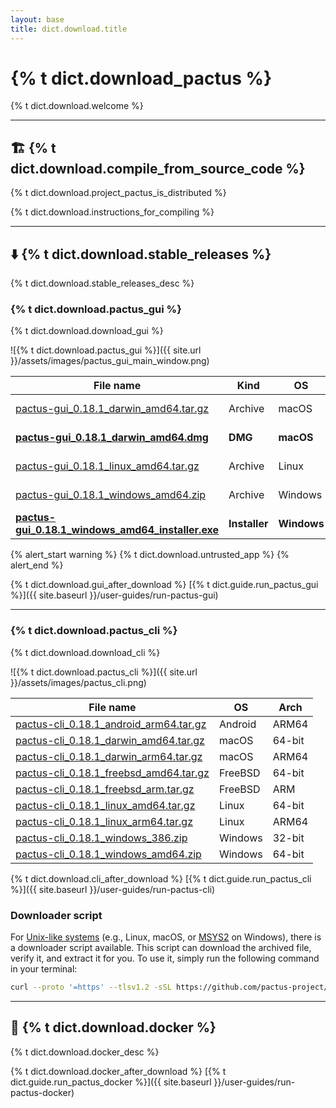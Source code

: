 ```yaml
---
layout: base
title: dict.download.title
---
```


# {% t dict.download_pactus %}

{% t dict.download.welcome %}

---

<h2 id="build">🏗️ {% t dict.download.compile_from_source_code %}</h2>

{% t dict.download.project_pactus_is_distributed %}

{% t dict.download.instructions_for_compiling %}

---

<h2 id="binary">⬇️ {% t dict.download.stable_releases %}</h2>

{% t dict.download.stable_releases_desc %}

<h3 id="gui">{% t dict.download.pactus_gui %}</h3>

{% t dict.download.download_gui %}

![{% t dict.download.pactus_gui %}]({{ site.url }}/assets/images/pactus_gui_main_window.png)

| **File name**                                                                                                                                                         | **Kind**      | **OS**      | **Arch** |
| --------------------------------------------------------------------------------------------------------------------------------------------------------------------- | ------------- | ----------- | -------- |
| [pactus-gui_0.18.1_darwin_amd64.tar.gz](https://github.com/pactus-project/pactus/releases/download/v0.18.1/pactus-gui_0.18.1_darwin_amd64.tar.gz)                     | Archive       | macOS       | 64-bit   |
| [**pactus-gui_0.18.1_darwin_amd64.dmg**](https://github.com/pactus-project/pactus/releases/download/v0.18.1/pactus-gui_0.18.1_darwin_amd64.dmg)                       | **DMG**       | **macOS**   | 64-bit   |
| [pactus-gui_0.18.1_linux_amd64.tar.gz](https://github.com/pactus-project/pactus/releases/download/v0.18.1/pactus-gui_0.18.1_linux_amd64.tar.gz)                       | Archive       | Linux       | 64-bit   |
| [pactus-gui_0.18.1_windows_amd64.zip](https://github.com/pactus-project/pactus/releases/download/v0.18.1/pactus-gui_0.18.1_windows_amd64.zip)                         | Archive       | Windows     | 64-bit   |
| [**pactus-gui_0.18.1_windows_amd64_installer.exe**](https://github.com/pactus-project/pactus/releases/download/v0.18.1/pactus-gui_0.18.1_windows_amd64_installer.exe) | **Installer** | **Windows** | 64-bit   |

{% alert_start warning %}
  {% t dict.download.untrusted_app %}
{% alert_end %}

{% t dict.download.gui_after_download %} [{% t dict.guide.run_pactus_gui %}]({{ site.baseurl }}/user-guides/run-pactus-gui)

---

<h3 id="cli">{% t dict.download.pactus_cli %}</h3>

{% t dict.download.download_cli %}

![{% t dict.download.pactus_cli %}]({{ site.url }}/assets/images/pactus_cli.png)

| **File name**                                                                                                                                       | **OS**  | **Arch** |
| --------------------------------------------------------------------------------------------------------------------------------------------------- | ------- | -------- |
| [pactus-cli_0.18.1_android_arm64.tar.gz](https://github.com/pactus-project/pactus/releases/download/v0.18.1/pactus-cli_0.18.1_android_arm64.tar.gz) | Android | ARM64    |
| [pactus-cli_0.18.1_darwin_amd64.tar.gz](https://github.com/pactus-project/pactus/releases/download/v0.18.1/pactus-cli_0.18.1_darwin_amd64.tar.gz)   | macOS   | 64-bit   |
| [pactus-cli_0.18.1_darwin_arm64.tar.gz](https://github.com/pactus-project/pactus/releases/download/v0.18.1/pactus-cli_0.18.1_darwin_arm64.tar.gz)   | macOS   | ARM64    |
| [pactus-cli_0.18.1_freebsd_amd64.tar.gz](https://github.com/pactus-project/pactus/releases/download/v0.18.1/pactus-cli_0.18.1_freebsd_amd64.tar.gz) | FreeBSD | 64-bit   |
| [pactus-cli_0.18.1_freebsd_arm.tar.gz](https://github.com/pactus-project/pactus/releases/download/v0.18.1/pactus-cli_0.18.1_freebsd_arm.tar.gz)     | FreeBSD | ARM      |
| [pactus-cli_0.18.1_linux_amd64.tar.gz](https://github.com/pactus-project/pactus/releases/download/v0.18.1/pactus-cli_0.18.1_linux_amd64.tar.gz)     | Linux   | 64-bit   |
| [pactus-cli_0.18.1_linux_arm64.tar.gz](https://github.com/pactus-project/pactus/releases/download/v0.18.1/pactus-cli_0.18.1_linux_arm64.tar.gz)     | Linux   | ARM64    |
| [pactus-cli_0.18.1_windows_386.zip](https://github.com/pactus-project/pactus/releases/download/v0.18.1/pactus-cli_0.18.1_windows_386.zip)           | Windows | 32-bit   |
| [pactus-cli_0.18.1_windows_amd64.zip](https://github.com/pactus-project/pactus/releases/download/v0.18.1/pactus-cli_0.18.1_windows_amd64.zip)       | Windows | 64-bit   |

{% t dict.download.cli_after_download %} [{% t dict.guide.run_pactus_cli %}]({{ site.baseurl }}/user-guides/run-pactus-cli)

<h3>Downloader script</h3>

For [Unix-like systems](https://en.wikipedia.org/wiki/Unix-like)
(e.g., Linux, macOS, or [MSYS2](https://en.wikipedia.org/wiki/Mingw-w64#MSYS2) on Windows),
there is a downloader script available.
This script can download the archived file, verify it, and extract it for you.
To use it, simply run the following command in your terminal:

```sh
curl --proto '=https' --tlsv1.2 -sSL https://github.com/pactus-project/pactus/releases/download/v{{ site.latest_version }}/pactus_downloader.sh | sh
```

---

<h2 id="docker">🐳 {% t dict.download.docker %}</h2>

{% t dict.download.docker_desc %}

{% t dict.download.docker_after_download %} [{% t dict.guide.run_pactus_docker %}]({{ site.baseurl }}/user-guides/run-pactus-docker)
